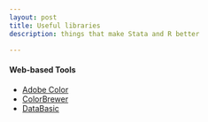 ```yaml
---
layout: post
title: Useful libraries
description: things that make Stata and R better

---
```



#### Web-based Tools

- <a href = "https://color.adobe.com/" target="_blank">Adobe Color</a> 
- <a href = "http://colorbrewer2.org/" target="_blank">ColorBrewer</a> 
- <a href = "https://www.databasic.io/en/" target="_blank">DataBasic</a> 


